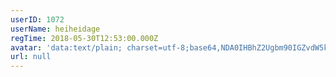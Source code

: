 ```yaml
---
userID: 1072
userName: heiheidage
regTime: 2018-05-30T12:53:00.000Z
avatar: 'data:text/plain; charset=utf-8;base64,NDA0IHBhZ2Ugbm90IGZvdW5kCg=='
url: null
---
```



